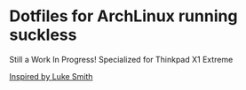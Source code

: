 # Dotfiles for ArchLinux running suckless

Still a Work In Progress!
Specialized for Thinkpad X1 Extreme

[Inspired by Luke Smith](https://github.com/lukesmithxyz)
